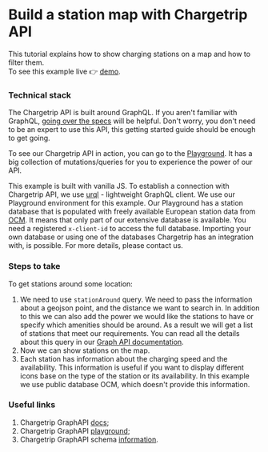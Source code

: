 # Build a station map with Chargetrip API

This tutorial explains how to show charging stations on a map and how to filter them.  
To see this example live 👉 [demo](https://chargetrip.github.io/examples/stations).

### Technical stack

The Chargetrip API is built around GraphQL. If you aren't familiar with GraphQL, [going over the specs](https://graphql.org/learn/) will be helpful. Don't worry, you don't need to be an expert to use this API, this getting started guide should be enough to get going.

To see our Chargetrip API in action, you can go to the [Playground](https://playground.chargetrip.com/). It has a big collection of mutations/queries for you to experience the power of our API.

This example is built with vanilla JS. To establish a connection with Chargetrip API, we use [urql](https://formidable.com/open-source/urql/) - lightweight GraphQL client.
We use our Playground environment for this example. Our Playground has a station database that is populated with freely available European station data from [OCM](https://openchargemap.org/site). It means that only part of our extensive database is available. You need a registered `x-client-id` to access the full database. Importing your own database or using one of the databases Chargetrip has an integration with, is possible. For more details, please contact us.

### Steps to take

To get stations around some location:

1. We need to use `stationAround` query. We need to pass the information about a geojson point, and the distance we want to search in. In addition to this we can also add the power we would like the stations to have or specify which amenities should be around. As a result we will get a list of stations that meet our requirements. You can read all the details about this query in our [Graph API documentation](https://docs.chargetrip.com/#get-stations-around-a-geojson-point).
2. Now we can show stations on the map.
3. Each station has information about the charging speed and the availability. This information is useful if you want to display different icons base on the type of the station or its availability. In this example we use public database OCM, which doesn't provide this information.

### Useful links

1. Chargetrip GraphAPI [docs](https://docs.chargetrip.com/);
2. Chargetrip GraphAPI [playground](https://playground.chargetrip.com/);
3. Chargetrip GraphAPI schema [information](https://voyager.chargetrip.com/).
